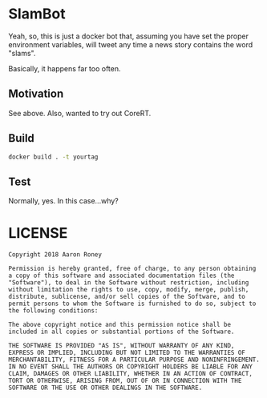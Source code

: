 # SlamBot

Yeah, so, this is just a docker bot that, assuming you have set the proper environment variables, will tweet any time a news story contains the word "slams".

Basically, it happens far too often.

## Motivation

See above.  Also, wanted to try out CoreRT.

## Build

```bash
docker build . -t yourtag
```

## Test

Normally, yes.  In this case...why?

# LICENSE

```
Copyright 2018 Aaron Roney

Permission is hereby granted, free of charge, to any person obtaining a copy of this software and associated documentation files (the "Software"), to deal in the Software without restriction, including without limitation the rights to use, copy, modify, merge, publish, distribute, sublicense, and/or sell copies of the Software, and to permit persons to whom the Software is furnished to do so, subject to the following conditions:

The above copyright notice and this permission notice shall be included in all copies or substantial portions of the Software.

THE SOFTWARE IS PROVIDED "AS IS", WITHOUT WARRANTY OF ANY KIND, EXPRESS OR IMPLIED, INCLUDING BUT NOT LIMITED TO THE WARRANTIES OF MERCHANTABILITY, FITNESS FOR A PARTICULAR PURPOSE AND NONINFRINGEMENT. IN NO EVENT SHALL THE AUTHORS OR COPYRIGHT HOLDERS BE LIABLE FOR ANY CLAIM, DAMAGES OR OTHER LIABILITY, WHETHER IN AN ACTION OF CONTRACT, TORT OR OTHERWISE, ARISING FROM, OUT OF OR IN CONNECTION WITH THE SOFTWARE OR THE USE OR OTHER DEALINGS IN THE SOFTWARE.
```